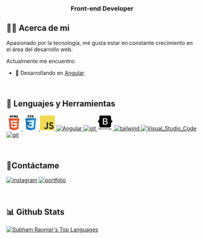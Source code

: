<h3 align="center">Front-end Developer</h3>

## 🙋‍♂️ Acerca de mi
 Apasionado por la tecnología, me gusta estar en constante crecimiento en el área del desarrollo web.

Actualmente me encuentro:
- 🔨 Desarrollando en [Angular](https://angular.io/).

</br>

## 🚀 Lenguajes y Herramientas

<p align="left">
<a href="https://www.w3.org/html/" target="_blank"> <img src="https://raw.githubusercontent.com/devicons/devicon/master/icons/html5/html5-original-wordmark.svg" alt="html5" width="40" height="40"/>
</a>
<a href="https://www.w3schools.com/css/" target="_blank"> <img src="https://raw.githubusercontent.com/devicons/devicon/master/icons/css3/css3-original-wordmark.svg" alt="css3" width="40" height="40"/>
</a>
<a href="https://developer.mozilla.org/en-US/docs/Web/JavaScript" target="_blank"> <img src="https://raw.githubusercontent.com/devicons/devicon/master/icons/javascript/javascript-original.svg" alt="javascript" width="40" height="40"/>
</a>
<a href="https://developer.mozilla.org/en-US/docs/Web/JavaScript" target="_blank"> <img src="https://www.vectorlogo.zone/logos/angular/angular-icon.svg" alt="Angular" width="40" height="40"/>
</a>
<a href="https://es.reactjs.org/" target="_blank"> <img src="https://www.vectorlogo.zone/logos/reactjs/reactjs-icon.svg" alt="git" width="40" height="40"/>
</a>
<a href="https://getbootstrap.com" target="_blank"> <img src="https://raw.githubusercontent.com/devicons/devicon/master/icons/bootstrap/bootstrap-plain-wordmark.svg" alt="bootstrap" width="40" height="40"/>
</a>
<a href="https://tailwindcss.com/" target="_blank"> <img src="https://www.vectorlogo.zone/logos/tailwindcss/tailwindcss-icon.svg" alt="tailwind" width="40" height="40"/>
</a>
<a href="https://code.visualstudio.com/" target="_blank"> <img src="https://www.vectorlogo.zone/logos/visualstudio_code/visualstudio_code-icon.svg" alt="Visual_Studio_Code" width="40" height="40"/>
</a>
<a href="https://git-scm.com/" target="_blank"> <img src="https://www.vectorlogo.zone/logos/git-scm/git-scm-icon.svg" alt="git" width="40" height="40"/>
</a>
</p>

</br>

## 📌Contáctame

[<img src='https://www.vectorlogo.zone/logos/linkedin/linkedin-icon.svg' alt='instagram' height='40'>](https://www.linkedin.com/in/carlos-deasi/)
[<img src='https://img.icons8.com/external-soft-fill-juicy-fish/60/000000/external-web-business-tools-soft-fill-soft-fill-juicy-fish.png' alt='portfolio' height='40'>](https://deasiportfolio.netlify.app/)

</br>

## 📊 Github Stats
<a href="https://github.com/SubhamRaoniar28/github-readme-stats"><img alt="Subham Raoniar's Top Languages" src="https://github-readme-stats.vercel.app/api/top-langs/?username=Carlos95HD&langs_count=8&count_private=true&layout=compact&theme=react&hide_border=true&bg_color=0D1117" /></a>

